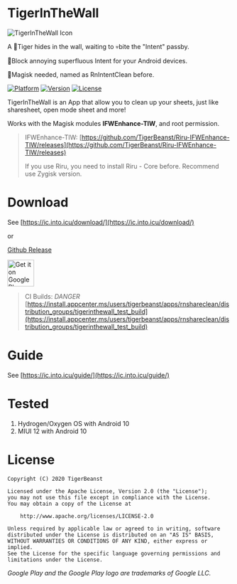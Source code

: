 # TigerInTheWall
![TigerInTheWall Icon](https://raw.githubusercontent.com/TigerBeanst/TigerInTheWall/master/app/src/main/res/mipmap-xxxhdpi/ic_launcher.png)

A 🐯Tiger hides in the wall, waiting to 💀bite the "Intent" passby. 

🚫Block annoying superfluous Intent for your Android devices. 

👺Magisk needed, named as RnIntentClean before.

[![Platform](https://img.shields.io/badge/platform-android-orange.svg)](https://github.com/TigerBeanst/TigerInTheWall)
[![Version](https://img.shields.io/github/v/release/TigerBeanst/TigerInTheWall)](https://github.com/TigerBeanst/TigerInTheWall/releases)
[![License](https://img.shields.io/badge/License-Apache%202.0-red)](https://github.com/TigerBeanst/TigerInTheWall/blob/master/LICENSE)

TigerInTheWall is an App that allow you to clean up your sheets, just like sharesheet, open mode sheet and more!

Works with the Magisk modules **IFWEnhance-TIW**, and root permission.
> IFWEnhance-TIW: [https://github.com/TigerBeanst/Riru-IFWEnhance-TIW/releases](https://github.com/TigerBeanst/Riru-IFWEnhance-TIW/releases)
> 
> If you use Riru, you need to install Riru - Core before. Recommend use Zygisk version.

# Download
See [https://ic.into.icu/download/](https://ic.into.icu/download/)

or

[Github Release](https://github.com/TigerBeanst/TigerInTheWall/releases/latest)

<a href='https://play.google.com/store/apps/details?id=com.jakting.shareclean&pcampaignid=pcampaignidMKT-Other-global-all-co-prtnr-py-PartBadge-Mar2515-1'><img alt='Get it on Google Play' src='https://play.google.com/intl/zh-TW/badges/static/images/badges/en_badge_web_generic.png' height="60px" width="auto"/></a>

> CI Builds: *DANGER* [https://install.appcenter.ms/users/tigerbeanst/apps/rnshareclean/distribution_groups/tigerinthewall_test_build](https://install.appcenter.ms/users/tigerbeanst/apps/rnshareclean/distribution_groups/tigerinthewall_test_build)

# Guide
See [https://ic.into.icu/guide/](https://ic.into.icu/guide/)

# Tested
1. Hydrogen/Oxygen OS with Android 10
2. MIUI 12 with Android 10

# License

    Copyright (C) 2020 TigerBeanst

    Licensed under the Apache License, Version 2.0 (the "License");
    you may not use this file except in compliance with the License.
    You may obtain a copy of the License at

        http://www.apache.org/licenses/LICENSE-2.0

    Unless required by applicable law or agreed to in writing, software
    distributed under the License is distributed on an "AS IS" BASIS,
    WITHOUT WARRANTIES OR CONDITIONS OF ANY KIND, either express or implied.
    See the License for the specific language governing permissions and
    limitations under the License.

*Google Play and the Google Play logo are trademarks of Google LLC.*